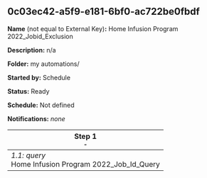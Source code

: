 ## 0c03ec42-a5f9-e181-6bf0-ac722be0fbdf

**Name** (not equal to External Key)**:** Home Infusion Program 2022_Jobid_Exclusion

**Description:** n/a

**Folder:** my automations/

**Started by:** Schedule

**Status:** Ready

**Schedule:** Not defined

**Notifications:** _none_


| Step 1<br>_<small>-</small>_ |
| --- |
| _1.1: query_<br>Home Infusion Program 2022_Job_Id_Query |
